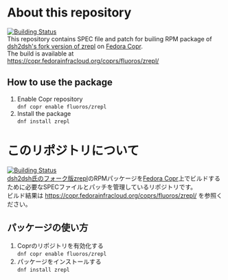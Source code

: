 # About this repository
[![Building Status](https://copr.fedorainfracloud.org/coprs/fluoros/zrepl/package/zrepl/status_image/last_build.png)](https://copr.fedorainfracloud.org/coprs/fluoros/zrepl/monitor/)  
This repository contains SPEC file and patch for builing RPM package of [dsh2dsh's fork version of zrepl](https://github.com/dsh2dsh/zrepl) on [Fedora Copr](https://copr.fedorainfracloud.org/coprs/).  
The build is available at https://copr.fedorainfracloud.org/coprs/fluoros/zrepl/

## How to use the package
1. Enable Copr repository  
    `dnf copr enable fluoros/zrepl`
2. Install the package  
    `dnf install zrepl`


# このリポジトリについて
[![Building Status](https://copr.fedorainfracloud.org/coprs/fluoros/zrepl/package/zrepl/status_image/last_build.png)](https://copr.fedorainfracloud.org/coprs/fluoros/zrepl/monitor/)  
[dsh2dsh氏のフォーク版zrepl](https://github.com/dsh2dsh/zrepl)のRPMパッケージを[Fedora Copr](https://copr.fedorainfracloud.org/coprs/)上でビルドするために必要なSPECファイルとパッチを管理しているリポジトリです。  
ビルド結果は https://copr.fedorainfracloud.org/coprs/fluoros/zrepl/ を参照ください。

## パッケージの使い方
1. Coprのリポジトリを有効化する  
    `dnf copr enable fluoros/zrepl`
2. パッケージをインストールする  
    `dnf install zrepl`
